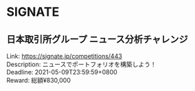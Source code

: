 # SIGNATE



## 日本取引所グループ ニュース分析チャレンジ

Link: https://signate.jp/competitions/443  
Description: ニュースでポートフォリオを構築しよう！  
Deadline: 2021-05-09T23:59:59+0800  
Reward: 総額¥830,000  

